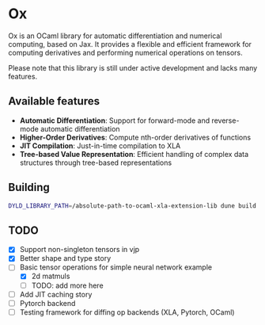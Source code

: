 # Ox

Ox is an OCaml library for automatic differentiation and numerical computing,
based on Jax. It provides a flexible and efficient framework for computing
derivatives and performing numerical operations on tensors.

Please note that this library is still under active development and lacks
many features.

## Available features

- **Automatic Differentiation**: Support for forward-mode and reverse-mode automatic differentiation
- **Higher-Order Derivatives**: Compute nth-order derivatives of functions
- **JIT Compilation**: Just-in-time compilation to XLA
- **Tree-based Value Representation**: Efficient handling of complex data structures through tree-based representations

<!-- TODO: add usage example -->

## Building

```bash
DYLD_LIBRARY_PATH=/absolute-path-to-ocaml-xla-extension-lib dune build @default @runtest -w
```

## TODO

- [x] Support non-singleton tensors in vjp
- [x] Better shape and type story
- [ ] Basic tensor operations for simple neural network example
  - [x] 2d matmuls
  - [ ] TODO: add more here
- [ ] Add JIT caching story
- [ ] Pytorch backend
- [ ] Testing framework for diffing op backends (XLA, Pytorch, OCaml)
